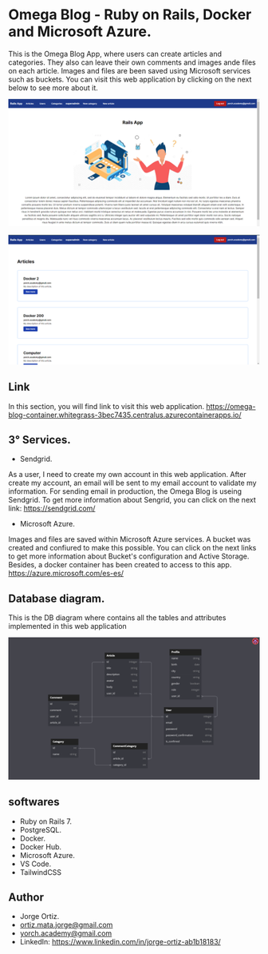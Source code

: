 # Omega Blog - Ruby on Rails, Docker and Microsoft Azure.

This is the Omega Blog App, where users can create articles and categories.
They also can leave their own comments and images ande files on each article. Images and files are been saved using
Microsoft services such as buckets.
You can visit this web application by clicking on the next below to see more about it.

![](./app/assets/images/01.png)

![](./app/assets/images/02.png)

## Link
In this section, you will find link to visit this web application.
https://omega-blog-container.whitegrass-3bec7435.centralus.azurecontainerapps.io/

## 3° Services.

- Sendgrid.

As a user, I need to create my own account in this web application. After create my account, an email will be sent to my email account to validate my information.
For sending email in production, the Omega Blog is useing Sendgrid.
To get more information about Sengrid, you can click on the next link: https://sendgrid.com/

- Microsoft Azure.

Images and files are saved within Microsoft Azure services. A bucket was created and confiured to make this possible.
You can click on the next links to get more information about Bucket's configuration and Active Storage. Besides, a docker container has been created to access to this app. https://azure.microsoft.com/es-es/

## Database diagram.

This is the DB diagram where contains all the tables and attributes implemented in this web application

![](./app/assets/images/03.png)

## softwares

- Ruby on Rails 7.
- PostgreSQL.
- Docker.
- Docker Hub.
- Microsoft Azure.
- VS Code.
- TailwindCSS

## Author

- Jorge Ortiz.
- ortiz.mata.jorge@gmail.com
- yorch.academy@gmail.com
- LinkedIn: https://www.linkedin.com/in/jorge-ortiz-ab1b18183/
